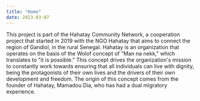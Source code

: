 ```yaml
---
title: "Home"
date: 2023-03-07
---
```


This project is part of the Hahatay Community Network, a cooperation project that started in 2019 with the NGO Hahatay that aims to connect the region of Gandiol, in the rural Senegal. Hahatay is an organization that operates on the basis of the Wolof concept of "Man na nekk," which translates to "it is possible." This concept drives the organization's mission to constantly work towards ensuring that all individuals can live with dignity, being the protagonists of their own lives and the drivers of their own development and freedom. The origin of this concept comes from the founder of Hahatay, Mamadou Dia, who has had a dual migratory experience.



